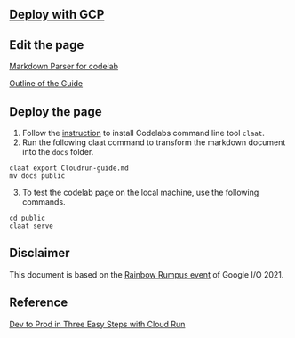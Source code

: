 ## [Deploy with GCP](https://kangyuw.gitlab.io/cloudrun-guide/#0)

## Edit the page

[Markdown Parser for codelab](https://github.com/googlecodelabs/tools/tree/master/claat/parser/md)

[Outline of the Guide](https://docs.google.com/document/d/1wq2MpbXVPPyElP2odgHwyhIIGlX-5dsi45THzOAwuCI/)

## Deploy the page

1. Follow the [instruction](https://github.com/googlecodelabs/tools/tree/master/claat) to install Codelabs command line tool ```claat```.
2. Run the following claat command to transform the markdown document into the ```docs``` folder.

```
claat export Cloudrun-guide.md
mv docs public
```

3. To test the codelab page on the local machine, use the following commands.

```
cd public
claat serve
```

## Disclaimer

This document is based on the [Rainbow Rumpus event](https://codelabs.developers.google.com/codelabs/rainbowrumpus#0) of Google I/O 2021.

## Reference

[Dev to Prod in Three Easy Steps with Cloud Run](https://codelabs.developers.google.com/codelabs/cloud-run-dev2prod#0)